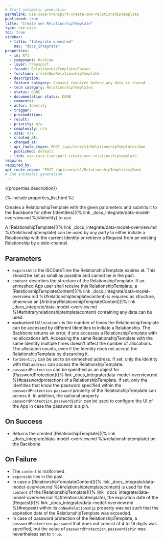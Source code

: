 ```yaml
---
# Start automatic generation
permalink: use-case-transport-create-own-relationshiptemplate
published: true
title: "Create own RelationshipTemplate"
type: use-case
toc: true
sidebar:
  - title: "Integrate enmeshed"
    nav: "docs_integrate"
properties:
  - id: RT1
  - component: Runtime
  - layer: Transport
  - facade: RelationshipTemplatesFacade
  - function: createOwnRelationshipTemplate
  - description:
  - feature category: Consent required before any data is shared
  - tech category: RelationshipTemplates
  - status: DONE
  - documentation status: DONE
  - comments:
  - actor: Identity
  - trigger:
  - precondition:
  - result:
  - priority: n/a
  - complexity: n/a
  - size: n/a
  - created_at:
  - changed_at:
  - api_route_regex: POST /api/core/v1/RelationshipTemplates/Own
  - published: default
  - link: use-case-transport-create-own-relationshiptemplate
require:
required_by:
api_route_regex: ^POST /api/core/v1/RelationshipTemplates/Own$
# End automatic generation
---
```


{{properties.description}}

{% include properties_list.html %}

Creates a RelationshipTemplate with the given parameters and submits it to the Backbone for other [Identities]({% link _docs_integrate/data-model-overview.md %}#identity) to use.

A [RelationshipTemplate]({% link _docs_integrate/data-model-overview.md %}#relationshiptemplate) can be used by any party to either initiate a Relationship with the current Identity or retrieve a Request from an existing Relationship by a side-channel.

## Parameters

- `expiresAt` is the ISODateTime the RelationshipTemplate expires at. This should be set as small as possible and cannot be in the past.
- `content` describes the structure of the RelationshipTemplate. If an enmeshed App user shall receive this RelationshipTemplate, a [RelationshipTemplateContent]({% link _docs_integrate/data-model-overview.md %}#relationshiptemplatecontent) is required as structure, otherwise an [ArbitraryRelationshipTemplateContent]({% link _docs_integrate/data-model-overview.md %}#arbitraryrelationshiptemplatecontent) containing any data can be used.
- `maxNumberOfAllocations` is the number of times the RelationshipTemplate can be accessed by different Identities to initiate a Relationship. The Backbone returns an error, if one accesses a RelationshipTemplate with no allocations left. Accessing the same RelationshipTemplate with the same Identity multiple times doesn't affect the number of allocations. The allocation counts, even if the Identity does not accept the RelationshipTemplate by discarding it.
- `forIdentity` can be set to an enmeshed address. If set, only the Identity with that `address` can access the RelationshipTemplate.
- `passwordProtection` can be specified as an object for [PasswordProtection]({% link _docs_integrate/data-model-overview.md %}#passwordprotection) of a RelationshipTemplate. If set, only the Identities that know the password specified within the `passwordProtection.password` property of the RelationshipTemplate can access it. In addition, the optional property `passwordProtection.passwordIsPin` can be used to configure the UI of the App in case the password is a pin.

## On Success

- Returns the created [RelationshipTemplate]({% link _docs_integrate/data-model-overview.md %}#relationshiptemplate) on the Backbone.

## On Failure

- The `content` is malformed.
- `expiresAt` lies in the past.
- In case a [RelationshipTemplateContent]({% link _docs_integrate/data-model-overview.md %}#relationshiptemplatecontent) is used for the `content` of the [RelationshipTemplate]({% link _docs_integrate/data-model-overview.md %}#relationshiptemplate), the expiration date of the [Request]({% link _docs_integrate/data-model-overview.md %}#request) within its `onNewRelationship` property was set such that the expiration date of the RelationshipTemplate was exceeded.
- In case of password protection of the RelationshipTemplate, a `passwordProtection.password` that does not consist of 4 to 16 digits was specified, but the value of `passwordProtection.passwordIsPin` was nevertheless set to `true`.
